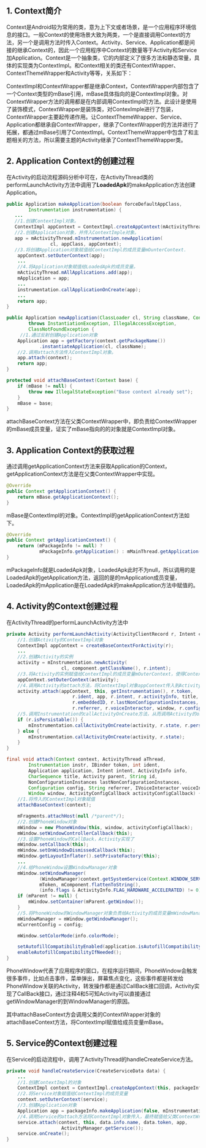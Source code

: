 ## 1. Context简介

Context是Android较为常用的类，意为上下文或者场景，是一个应用程序环境信息的接口。一般Context的使用场景大致为两类，一个是直接调用Context的方法，另一个是调用方法时传入Context。Activity、Service、Application都是间接的继承Context的，因此一个应用程序中Context的数量等于Activity和Service加Application。Context是一个抽象类，它的内部定义了很多方法和静态常量，具体的实现类为ContextImpl。和Context相关的类还有ContextWrapper、ContextThemeWrapper和Activity等等，关系如下：

ContextImpI和ContextWrapper都是继承Context，ContextWrapper内部包含了一个Context类型的mBase引用，mBase具体指向的是ContextImpl对象。对ContextWrapper方法的调用都是在内部调用ContextImpl的方法。此设计是使用了装饰模式，ContextWrapper是装饰类，对ContexImple进行了包装，ContextWrapper主要起传递作用。让ContextThemeWrapper、Service、Application都继承自ContextWrapper，继承了ContextWrapper的方法并进行了拓展，都通过mBase引用了ContextImpl。ContextThemeWrapper中包含了和主题相关的方法，所以需要主题的Activity继承了ContextThemeWrapper类。

## 2. Application Context的创建过程

在Activity的启动流程源码分析中可在，在ActivityThread类的performLaunchActivity方法中调用了**LoadedApk**的makeApplication方法创建Application。

```java
public Application makeApplication(boolean forceDefaultAppClass,
        Instrumentation instrumentation) {
   ...
   //1.创建ContextImpl对象。
   ContextImpl appContext = ContextImpl.createAppContext(mActivityThread, this);
   //2.创建Application对象，并传入ContextImple对象。
   app = mActivityThread.mInstrumentation.newApplication(
                cl, appClass, appContext);
   //3.将创建Application对象赋值给ContextImpl的成员变量mOunterContext. 
    appContext.setOuterContext(app);
    ...
    //4.将Application对象赋值给LoadedApk的成员变量。
    mActivityThread.mAllApplications.add(app);
    mApplication = app;
    ...    
    instrumentation.callApplicationOnCreate(app);
    ...
    return app;
}
```

```java
public Application newApplication(ClassLoader cl, String className, Context context)
        throws InstantiationException, IllegalAccessException, 
        ClassNotFoundException {
     //1.通过反射创建Application对象
    Application app = getFactory(context.getPackageName())
            .instantiateApplication(cl, className);
    //2.调用attach方法传入ContextImpl对象。
    app.attach(context);
    return app;
}
```

```java
protected void attachBaseContext(Context base) {
    if (mBase != null) {
        throw new IllegalStateException("Base context already set");
    }
    mBase = base;
}
```

attachBaseContext方法在父类ContextWrapper中，即负责给ContextWrapper的mBase成员变量，证实了mBase指向的的对象就是ContextImpl对象。

## 3. Application Context的获取过程

通过调用getApplicationContext方法来获取Application的Context，getApplicationContext方法是在父类ContextWrapper中实现。

```java
@Override
public Context getApplicationContext() {
    return mBase.getApplicationContext();
}
```

mBase是ContextImpl的对象。ContextImpl的getApplicationContext方法如下。

```java
@Override
public Context getApplicationContext() {
    return (mPackageInfo != null) ?
            mPackageInfo.getApplication() : mMainThread.getApplication();
}
```

mPackageInfo就是LoadedApk对象，LoadedApk此时不为null，所以调用的是LoadedApk的getApplication方法，返回的是的mApplication成员变量，LoadedApk的mApplication是在LoadedApk的makeApplication方法中赋值的。

## 4. Activity的Context创建过程

在ActivityThread的performLaunchActivity方法中

```java
private Activity performLaunchActivity(ActivityClientRecord r, Intent customIntent) {
    //1.创建Activity的ContextImpl对象
    ContextImpl appContext = createBaseContextForActivity(r);
    ...
    //2.创建Activity的实例
    activity = mInstrumentation.newActivity(
                    cl, component.getClassName(), r.intent);
    //3.将Activity的实例赋值给ContextImpl的成员变量mOuterContext，使得ContextImple可以访问Activity的方法。
    appContext.setOuterContext(activity);
    //4.调用Activity的attach方法，将ContextImpl对象appContext传入到Activity。
    activity.attach(appContext, this, getInstrumentation(), r.token,
                        r.ident, app, r.intent, r.activityInfo, title, r.parent,
                        r.embeddedID, r.lastNonConfigurationInstances, config,
                        r.referrer, r.voiceInteractor, window, r.configCallback);
    //5.调用Instrumentation的callActivityOnCreate方法，从而调用Activity的onCreate方法。
    if (r.isPersistable()) {          
        mInstrumentation.callActivityOnCreate(activity, r.state, r.persistentState);            
    } else {       
        mInstrumentation.callActivityOnCreate(activity, r.state);            
    }
}
```

```java
final void attach(Context context, ActivityThread aThread,
        Instrumentation instr, IBinder token, int ident,
        Application application, Intent intent, ActivityInfo info,
        CharSequence title, Activity parent, String id,
        NonConfigurationInstances lastNonConfigurationInstances,
        Configuration config, String referrer, IVoiceInteractor voiceInteractor,
        Window window, ActivityConfigCallback activityConfigCallback) {
    //1.将传入的ContextImpl对象赋值
    attachBaseContext(context);

    mFragments.attachHost(null /*parent*/);
    //2.创建PhoneWindow对象
    mWindow = new PhoneWindow(this, window, activityConfigCallback);
    mWindow.setWindowControllerCallback(this);
    //3.设置PhoneWindow的CallBack，Activity实现了
    mWindow.setCallback(this);
    mWindow.setOnWindowDismissedCallback(this);
    mWindow.getLayoutInflater().setPrivateFactory(this);
	...
    //4.给PhoneWindow设置WindowManager对象
    mWindow.setWindowManager(
            (WindowManager)context.getSystemService(Context.WINDOW_SERVICE),
            mToken, mComponent.flattenToString(),
            (info.flags & ActivityInfo.FLAG_HARDWARE_ACCELERATED) != 0);
    if (mParent != null) {
        mWindow.setContainer(mParent.getWindow());
    }
    //5.将PhoneWindow的WindowManager对象负责给Activity的成员变量mWindowManager
    mWindowManager = mWindow.getWindowManager();
    mCurrentConfig = config;

    mWindow.setColorMode(info.colorMode);

    setAutofillCompatibilityEnabled(application.isAutofillCompatibilityEnabled());
    enableAutofillCompatibilityIfNeeded();
}
```

PhoneWindow代表了应用程序的窗口，在程序运行期间，PhoneWindow会触发很多事件，比如点击事件，菜单弹出，屏幕焦点变化，这些事件都是转发给PhoneWindow关联的Activity，转发操作都是通过CallBack接口回调，Activity实现了CallBack接口，通过注释4和5可知Activity可以直接通过getWindowManager的到WindowManager的原因。

其中attachBaseContext方会调用父类的ContextWrapper对象的attachBaseContext方法，将ContextImpl赋值给成员变量mBase。

## 5. Service的Context创建过程

在Service的启动流程中，调用了ActivityThread的handleCreateService方法。

```java
private void handleCreateService(CreateServiceData data) {
    ...
    //1.创建ContextImpl的对象
    ContextImpl context = ContextImpl.createAppContext(this, packageInfo);
    //2.将Service对象赋值给ContextImpl的成员变量
    context.setOuterContext(service);
    //3.创建Application对象
    Application app = packageInfo.makeApplication(false, mInstrumentation);
    //4.调用Service的attach方法将ContextImpl对象传入，最终赋值给父类ContextWrapper中的mBase变量
    service.attach(context, this, data.info.name, data.token, app,
                    ActivityManager.getService());        
    service.onCreate();
}
```